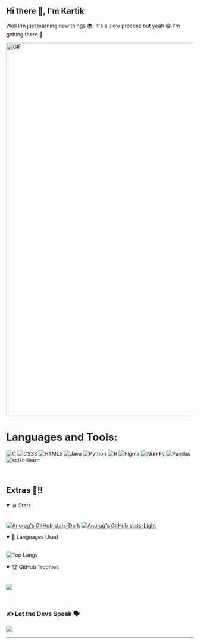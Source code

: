 ## Hi there 👋, I'm Kartik

Well I'm just learning new things 📚. It's a slow process but yeah 😁 I'm getting there 🚀

<img align="center" alt="GIF" width="1000" src="https://cdn.myportfolio.com/2fcfcb103788251450a8304378dffded/a62c047f-8369-493c-ab14-71ef51bebc55_rw_1200.gif?h=e8c7ce55b326319eaca316cc1e74518f"/>

# Languages and Tools:

![C](https://img.shields.io/badge/c-%2300599C.svg?style=flat-square&logo=c&logoColor=white) ![CSS3](https://img.shields.io/badge/css3-%231572B6.svg?style=flat-square&logo=css3&logoColor=white) ![HTML5](https://img.shields.io/badge/html5-%23E34F26.svg?style=flat-square&logo=html5&logoColor=white) ![Java](https://img.shields.io/badge/java-%23ED8B00.svg?style=flat-square&logo=java&logoColor=white) ![Python](https://img.shields.io/badge/python-3670A0?style=flat-square&logo=python&logoColor=ffdd54) ![R](https://img.shields.io/badge/r-%23276DC3.svg?style=flat-square&logo=r&logoColor=white) 	![Figma](https://img.shields.io/badge/figma-%23F24E1E.svg?style=flat-square&logo=figma&logoColor=white) ![NumPy](https://img.shields.io/badge/numpy-%23013243.svg?style=flat-square&logo=numpy&logoColor=white) ![Pandas](https://img.shields.io/badge/pandas-%23150458.svg?style=flat-square&logo=pandas&logoColor=white) ![scikit-learn](https://img.shields.io/badge/scikit--learn-%23F7931E.svg?style=flat-square&logo=scikit-learn&logoColor=white)

<br>

## Extras 🍿!!

<details open>
<summary>📊 Stats</summary>
<br>
  
[![Anurag's GitHub stats-Dark](https://github-readme-stats.vercel.app/api?username=Xenderador&show_icons=true&theme=algolia#gh-dark-mode-only)](https://github.com/Xenderador/github-readme-stats#gh-dark-mode-only)
[![Anurag's GitHub stats-Light](https://github-readme-stats.vercel.app/api?username=Xenderador&show_icons=true&theme=vue#gh-light-mode-only)](https://github.com/Xenderador/github-readme-stats#gh-light-mode-only)
</details>

<details open>
<summary>📜 Languages Used</summary>
<br>
  
![Top Langs](https://github-readme-stats.vercel.app/api/top-langs/?username=Xenderador&theme=buefy&langs_count=12)
</details>

<details open>
<summary>🏆 GitHub Trophies</summary>
<br>

![](https://github-profile-trophy.vercel.app/?username=Xenderador&theme=dracula&no-frame=false&no-bg=true&margin-w=4)
</details>

<br/>

### ✍️ Let the Devs Speak 🗣️
![](https://quotes-github-readme.vercel.app/api?type=horizontal&theme=tokyonight)

---
